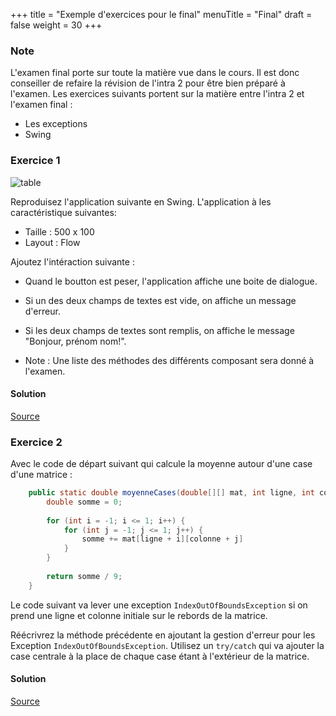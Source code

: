 +++
title = "Exemple d'exercices pour le final"
menuTitle = "Final"
draft = false
weight = 30
+++

### Note
L'examen final porte sur toute la matière vue dans le cours. Il est donc conseiller de refaire la révision de l'intra 2 pour être bien préparé à l'examen. Les exercices suivants portent sur la matière entre l'intra 2 et l'examen final :

* Les exceptions
* Swing

### Exercice 1

![table](/INF111/images/finalApp.png)

Reproduisez l'application suivante en Swing.
L'application à les caractéristique suivantes:

* Taille : 500 x 100
* Layout : Flow

Ajoutez l'intéraction suivante :

* Quand le boutton est peser, l'application affiche une boite de dialogue. 
* Si un des deux champs de textes est vide, on affiche un message d'erreur. 
* Si les deux champs de textes sont remplis, on affiche le message "Bonjour, prénom nom!".

* Note : Une liste des méthodes des différents composant sera donné à l'examen.

#### Solution
[Source](/INF111/sources/ApplicationRevFinal.java)


### Exercice 2
Avec le code de départ suivant qui calcule la moyenne autour d'une case d'une matrice :

```java
    public static double moyenneCases(double[][] mat, int ligne, int colonne){
        double somme = 0;
        
        for (int i = -1; i <= 1; i++) {
            for (int j = -1; j <= 1; j++) {
                somme += mat[ligne + i][colonne + j]
            }
        }
        
        return somme / 9;
    }
```

Le code suivant va lever une exception `IndexOutOfBoundsException` si on prend une ligne et colonne initiale sur le rebords de la matrice.

Réécrivrez la méthode précédente en ajoutant la gestion d'erreur pour les Exception `IndexOutOfBoundsException`. Utilisez un `try/catch` qui va ajouter la case centrale à la place de chaque case étant à l'extérieur de la matrice.

#### Solution
[Source](/INF111/sources/ExceptionRevFinal.java)